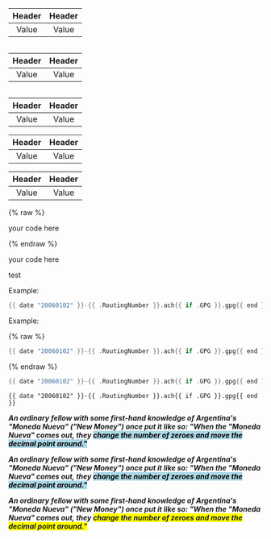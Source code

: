 
| Header | Header | 
| :---: | :---: |
| Value | Value |


<div style="display: flex; justify-content: center;">
  
| Header | Header | 
| :---: | :---: |
| Value | Value |

</div>


<div align="center">
  
| Header | Header | 
| :---: | :---: |
| Value | Value |

</div>


<div align="justify">
  
| Header | Header | 
| :---: | :---: |
| Value | Value |

</div>


<div style="margin:auto;">
  
| Header | Header | 
| :---: | :---: |
| Value | Value |

</div>



  



{% raw %}

your code here

{% endraw %}


[//]: # ({% raw %})

your code here

[//]: # ({% endraw %})



test

Example:

```go
{{ date "20060102" }}-{{ .RoutingNumber }}.ach{{ if .GPG }}.gpg{{ end }}
```

Example:

{% raw %}
```go
{{ date "20060102" }}-{{ .RoutingNumber }}.ach{{ if .GPG }}.gpg{{ end }}
```
{% endraw %}



~~~go
{{ date "20060102" }}-{{ .RoutingNumber }}.ach{{ if .GPG }}.gpg{{ end }}
~~~


```
{{ date "20060102" }}-{{ .RoutingNumber }}.ach{{ if .GPG }}.gpg{{ end }}
```


***An ordinary fellow with some first-hand knowledge of Argentina's "Moneda Nueva" ("New Money") once put it like so: "When the "Moneda Nueva" comes out, they <mark style="background-color: lightblue">change the number of zeroes and move the decimal point around."</mark>***

***An ordinary fellow with some first-hand knowledge of Argentina's "Moneda Nueva" ("New Money") once put it like so: "When the "Moneda Nueva" comes out, they <mark style="background-color: lightblue">change the number of zeroes and move the decimal point around."***</mark>

***An ordinary fellow with some first-hand knowledge of Argentina's "Moneda Nueva" ("New Money") once put it like so: "When the "Moneda Nueva" comes out, they <span style="background-color: #FFFF00">change the number of zeroes and move the decimal point around."***</span>
